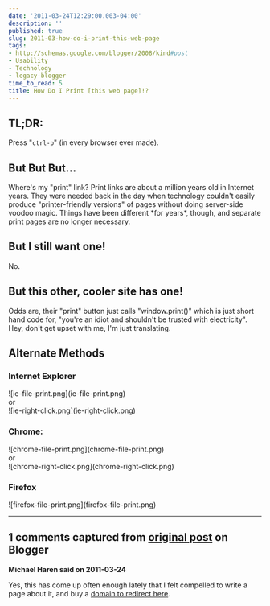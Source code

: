 ```yaml
---
date: '2011-03-24T12:29:00.003-04:00'
description: ''
published: true
slug: 2011-03-how-do-i-print-this-web-page
tags:
- http://schemas.google.com/blogger/2008/kind#post
- Usability
- Technology
- legacy-blogger
time_to_read: 5
title: How Do I Print [this web page]!?
---
```


<div class="dialog">
<div>
<h2>
TL;DR:</h2>
</div>
<div>
Press "<code>ctrl-p</code>" (in every browser ever made).
</div>
<div>
<h2>
But But But...</h2>
</div>
<div>
Where's my "print" link? Print links are about a million years old in Internet years. 
 They were needed back in the day when technology couldn't easily produce 
 "printer-friendly versions" of pages without doing server-side voodoo magic. 
 Things have been different&nbsp;*for years*, though, and separate print 
 pages are no longer necessary.&nbsp;
</div>
<div>
<h2>
But I still want one!</h2>
</div>
<div>
No.
</div>
<div>
<h2>
But this other, cooler site has one!</h2>
</div>
<div>
Odds are, their "print" button just calls "window.print()" which is 
 just short hand code for, "you're an idiot and shouldn't be trusted 
 with electricity".
</div>
<div>
Hey, don't get upset with me, I'm just translating.
</div>
<div>
<h2>
Alternate Methods</h2>
</div>
<div>
<h3>
Internet Explorer</h3>
</div>
<div>
![ie-file-print.png](ie-file-print.png)
</div>
<div>
or
</div>
<div>
![ie-right-click.png](ie-right-click.png)
</div>
<div>
<h3>
Chrome:</h3>
</div>
<div>
![chrome-file-print.png](chrome-file-print.png)
</div>
<div>
or</div>
<div>
![chrome-right-click.png](chrome-right-click.png)
</div>
<div>
<h3>
Firefox</h3>
</div>
<div>
![firefox-file-print.png](firefox-file-print.png)
</div>
</div>

---

## 1 comments captured from [original post](https://blog.wassupy.com/2011/03/how-do-i-print-this-web-page.html) on Blogger

**Michael Haren said on 2011-03-24**

Yes, this has come up often enough lately that I felt compelled to write a page about it, and buy a <a href="http://www.howdoiprint.com" rel="nofollow">domain to redirect here</a>.

